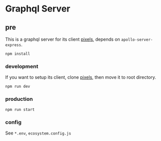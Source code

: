# Graphql Server

## pre

This is a graphql server for its client [pixels](http://github.com/geeksnail/pixels), depends on `apollo-server-express`.

```
npm install
```

### development

If you want to setup its client, clone [pixels](http://github.com/geeksnail/pixels), then move it to root directory.

```
npm run dev
```

### production

```
npm run start
```

### config

See `*.env`, `ecosystem.config.js`

